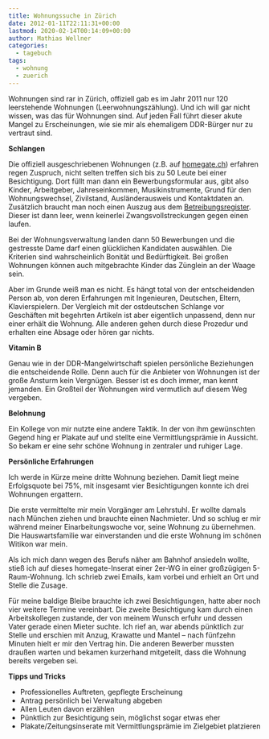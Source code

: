 ```yaml
---
title: Wohnungssuche in Zürich
date: 2012-01-11T22:11:31+00:00
lastmod: 2020-02-14T00:14:09+00:00
author: Mathias Wellner
categories:
  - tagebuch
tags:
  - wohnung
  - zuerich
---
```

Wohnungen sind rar in Zürich, offiziell gab es im Jahr 2011 nur 120 leerstehende Wohnungen (Leerwohnungszählung). Und ich will gar nicht wissen, was das für Wohnungen sind. Auf jeden Fall führt dieser akute Mangel zu Erscheinungen, wie sie mir als ehemaligem DDR-Bürger nur zu vertraut sind. 

**Schlangen**

Die offiziell ausgeschriebenen Wohnungen (z.B. auf [homegate.ch](http://www.homegate.ch)) erfahren regen Zuspruch, nicht selten treffen sich bis zu 50 Leute bei einer Besichtigung. Dort füllt man dann ein Bewerbungsformular aus, gibt also Kinder, Arbeitgeber, Jahreseinkommen, Musikinstrumente, Grund für den Wohnungswechsel, Zivilstand, Ausländerausweis und Kontaktdaten an. Zusätzlich braucht man noch einen Auszug aus dem [Betreibungsregister](http://de.wikipedia.org/wiki/Betreibung). Dieser ist dann leer, wenn keinerlei Zwangsvollstreckungen gegen einen laufen. 

Bei der Wohnungsverwaltung landen dann 50 Bewerbungen und die gestresste Dame darf einen glücklichen Kandidaten auswählen. Die Kriterien sind wahrscheinlich Bonität und Bedürftigkeit. Bei großen Wohnungen können auch mitgebrachte Kinder das Zünglein an der Waage sein. 

Aber im Grunde weiß man es nicht. Es hängt total von der entscheidenden Person ab, von deren Erfahrungen mit Ingenieuren, Deutschen, Eltern, Klavierspielern. Der Vergleich mit der ostdeutschen Schlange vor Geschäften mit begehrten Artikeln ist aber eigentlich unpassend, denn nur einer erhält die Wohnung. Alle anderen gehen durch diese Prozedur und erhalten eine Absage oder hören gar nichts. 

**Vitamin B**

Genau wie in der DDR-Mangelwirtschaft spielen persönliche Beziehungen die entscheidende Rolle. Denn auch für die Anbieter von Wohnungen ist der große Ansturm kein Vergnügen. Besser ist es doch immer, man kennt jemanden. Ein Großteil der Wohnungen wird vermutlich auf diesem Weg vergeben. 

**Belohnung**

Ein Kollege von mir nutzte eine andere Taktik. In der von ihm gewünschten Gegend hing er Plakate auf und stellte eine Vermittlungsprämie in Aussicht. So bekam er eine sehr schöne Wohnung in zentraler und ruhiger Lage. 

**Persönliche Erfahrungen**

Ich werde in Kürze meine dritte Wohnung beziehen. Damit liegt meine Erfolgsquote bei 75%, mit insgesamt vier Besichtigungen konnte ich drei Wohnungen ergattern. 

Die erste vermittelte mir mein Vorgänger am Lehrstuhl. Er wollte damals nach München ziehen und brauchte einen Nachmieter. Und so schlug er mir während meiner Einarbeitungswoche vor, seine Wohnung zu übernehmen. Die Hauswartsfamilie war einverstanden und die erste Wohnung im schönen Witikon war mein. 

Als ich mich dann wegen des Berufs näher am Bahnhof ansiedeln wollte, stieß ich auf dieses homegate-Inserat einer 2er-WG in einer großzügigen 5-Raum-Wohnung. Ich schrieb zwei Emails, kam vorbei und erhielt an Ort und Stelle die Zusage. 

Für meine baldige Bleibe brauchte ich zwei Besichtigungen, hatte aber noch vier weitere Termine vereinbart. Die zweite Besichtigung kam durch einen Arbeitskollegen zustande, der von meinem Wunsch erfuhr und dessen Vater gerade einen Mieter suchte. Ich rief an, war abends pünktlich zur Stelle und erschien mit Anzug, Krawatte und Mantel &ndash; nach fünfzehn Minuten hielt er mir den Vertrag hin. Die anderen Bewerber mussten draußen warten und bekamen kurzerhand mitgeteilt, dass die Wohnung bereits vergeben sei. 

**Tipps und Tricks**

  * Professionelles Auftreten, gepflegte Erscheinung
  * Antrag persönlich bei Verwaltung abgeben
  * Allen Leuten davon erzählen
  * Pünktlich zur Besichtigung sein, möglichst sogar etwas eher
  * Plakate/Zeitungsinserate mit Vermittlungsprämie im Zielgebiet platzieren